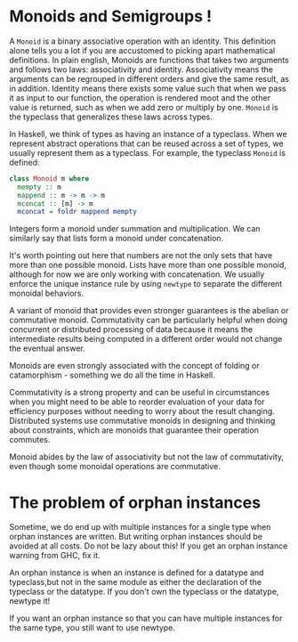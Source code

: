 # Monoids and Semigroups !

A `Monoid` is a binary associative operation with an identity. This definition
alone tells you a lot if you are accustomed to picking apart mathematical
definitions. In plain english, Monoids are functions that takes two arguments
and follows two laws: associativity and identity. Associativity means the
arguments can be regrouped in different orders and give the same result, as in
addition. Identity means there exists some value such that when we pass it as
input to our function, the operation is rendered moot and the other value is
returned, such as when we add zero or multiply by one. `Monoid` is the
typeclass that generalizes these laws across types.

In Haskell, we think of types as having an instance of a typeclass. When we
represent abstract operations that can be reused across a set of types, we
usually represent them as a typeclass. For example, the typeclass `Monoid` is 
defined:

```haskell
class Monoid m where
  mempty :: m
  mappend :: m -> m -> m
  mconcat :: [m] -> m
  mconcat = foldr mappend mempty
```

Integers form a monoid under summation and multiplication. We can similarly say
that lists form a monoid under concatenation.

It's worth pointing out here that numbers are not the only sets that have more
than one possible monoid. Lists have more than one possible monoid, although
for now we are only working with concatenation. We usually enforce the unique
instance rule by using `newtype` to separate the different monoidal behaviors.

A variant of monoid that provides even stronger guarantees is the abelian or
commutative monoid. Commutativity can be particularly helpful when doing
concurrent or distributed processing of data because it means the intermediate
results being computed in a different order would not change the eventual
answer.

Monoids are even strongly associated with the concept of folding or
catamorphism - something we do all the time in Haskell.

Commutativity is a strong property and can be useful in circumstances when you
might need to be able to reorder evaluation of your data for efficiency
purposes without needing to worry about the result changing. Distributed
systems use commutative monoids in designing and thinking about constraints,
which are monoids that guarantee their operation commutes.

Monoid abides by the law of associativity but not the law of commutativity,
even though some monoidal operations are commutative.

# The problem of orphan instances


Sometime, we do end up with multiple instances for a single type when orphan
instances are written. But writing orphan instances should be avoided at all
costs.
Do not be lazy about this! If you get an orphan instance warning from GHC, fix
it.

An orphan instance is when an instance is defined for a datatype and
typeclass,but not in the same module as either the declaration of the typeclass
or the datatype. If you don't own the typeclass or the datatype, newtype it!

If you want an orphan instance so that you can have multiple instances for the
same type, you still want to use newtype.

